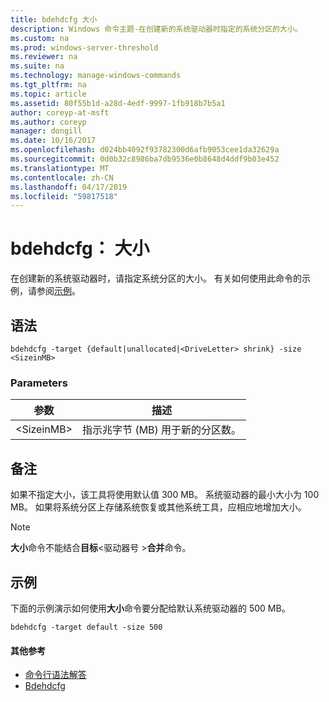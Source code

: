 ```yaml
---
title: bdehdcfg 大小
description: Windows 命令主题-在创建新的系统驱动器时指定的系统分区的大小。
ms.custom: na
ms.prod: windows-server-threshold
ms.reviewer: na
ms.suite: na
ms.technology: manage-windows-commands
ms.tgt_pltfrm: na
ms.topic: article
ms.assetid: 80f55b1d-a28d-4edf-9997-1fb918b7b5a1
author: coreyp-at-msft
ms.author: coreyp
manager: dongill
ms.date: 10/16/2017
ms.openlocfilehash: d024bb4092f93782300d6afb9053cee1da32629a
ms.sourcegitcommit: 0d0b32c8986ba7db9536e0b8648d4ddf9b03e452
ms.translationtype: MT
ms.contentlocale: zh-CN
ms.lasthandoff: 04/17/2019
ms.locfileid: "59817518"
---
```

# <a name="bdehdcfg-size"></a>bdehdcfg： 大小



在创建新的系统驱动器时，请指定系统分区的大小。 有关如何使用此命令的示例，请参阅[示例](#BKMK_Examples)。

## <a name="syntax"></a>语法

```
bdehdcfg -target {default|unallocated|<DriveLetter> shrink} -size <SizeinMB>
```

### <a name="parameters"></a>Parameters

|参数|描述|
|---------|-----------|
|\<SizeinMB>|指示兆字节 (MB) 用于新的分区数。|

## <a name="remarks"></a>备注

如果不指定大小，该工具将使用默认值 300 MB。 系统驱动器的最小大小为 100 MB。 如果将系统分区上存储系统恢复或其他系统工具，应相应地增加大小。

> [!NOTE]
> **大小**命令不能结合**目标**\<驱动器号 >**合并**命令。

## <a name="BKMK_Examples"></a>示例

下面的示例演示如何使用**大小**命令要分配给默认系统驱动器的 500 MB。
```
bdehdcfg -target default -size 500
```

#### <a name="additional-references"></a>其他参考

-   [命令行语法解答](command-line-syntax-key.md)
-   [Bdehdcfg](bdehdcfg.md)